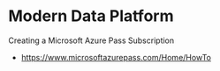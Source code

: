 # Modern Data Platform 

Creating a Microsoft Azure Pass Subscription
- https://www.microsoftazurepass.com/Home/HowTo
